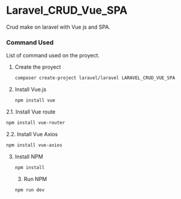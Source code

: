# Laravel_CRUD_Vue_SPA
Crud make on laravel with Vue js and SPA.

### Command Used

List of command used on the proyect.

1. Create the proyect
   ```sh
   composer create-project laravel/laravel LARAVEL_CRUD_VUE_SPA
   ```
2. Install Vue.js
   ```sh
   npm install vue
   ```
2.1. Install Vue route
   ```sh
   npm install vue-router
   ```
2.2. Install Vue Axios
   ```sh
   npm install vue-axios
   ```
3. Install NPM
   ```sh
   npm install
   ```
   3. Run NPM
   ```sh
   npm run dev
   ```